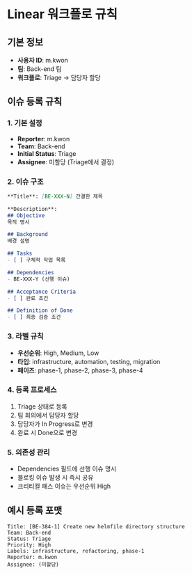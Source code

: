 # Linear 워크플로 규칙

## 기본 정보
- **사용자 ID**: m.kwon
- **팀**: Back-end 팀
- **워크플로**: Triage → 담당자 할당

## 이슈 등록 규칙

### 1. 기본 설정
- **Reporter**: m.kwon
- **Team**: Back-end
- **Initial Status**: Triage
- **Assignee**: 미할당 (Triage에서 결정)

### 2. 이슈 구조
```markdown
**Title**: [BE-XXX-N] 간결한 제목

**Description**:
## Objective
목적 명시

## Background  
배경 설명

## Tasks
- [ ] 구체적 작업 목록

## Dependencies
- BE-XXX-Y (선행 이슈)

## Acceptance Criteria
- [ ] 완료 조건

## Definition of Done
- [ ] 최종 검증 조건
```

### 3. 라벨 규칙
- **우선순위**: High, Medium, Low
- **타입**: infrastructure, automation, testing, migration
- **페이즈**: phase-1, phase-2, phase-3, phase-4

### 4. 등록 프로세스
1. Triage 상태로 등록
2. 팀 회의에서 담당자 할당
3. 담당자가 In Progress로 변경
4. 완료 시 Done으로 변경

### 5. 의존성 관리
- Dependencies 필드에 선행 이슈 명시
- 블로킹 이슈 발생 시 즉시 공유
- 크리티컬 패스 이슈는 우선순위 High

## 예시 등록 포맷
```
Title: [BE-384-1] Create new helmfile directory structure
Team: Back-end
Status: Triage
Priority: High
Labels: infrastructure, refactoring, phase-1
Reporter: m.kwon
Assignee: (미할당)
```